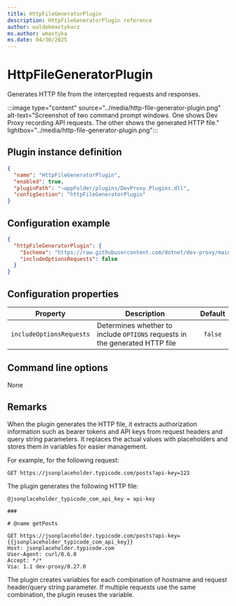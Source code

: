 ```yaml
---
title: HttpFileGeneratorPlugin
description: HttpFileGeneratorPlugin reference
author: waldekmastykarz
ms.author: wmastyka
ms.date: 04/30/2025
---
```


# HttpFileGeneratorPlugin

Generates HTTP file from the intercepted requests and responses.

:::image type="content" source="../media/http-file-generator-plugin.png" alt-text="Screenshot of two command prompt windows. One shows Dev Proxy recording API requests. The other shows the generated HTTP file." lightbox="../media/http-file-generator-plugin.png":::

## Plugin instance definition

```json
{
  "name": "HttpFileGeneratorPlugin",
  "enabled": true,
  "pluginPath": "~appFolder/plugins/DevProxy.Plugins.dll",
  "configSection": "httpFileGeneratorPlugin"
}
```

## Configuration example

```json
{
  "httpFileGeneratorPlugin": {
    "$schema": "https://raw.githubusercontent.com/dotnet/dev-proxy/main/schemas/v0.29.0/httpfilegeneratorplugin.schema.json",
    "includeOptionsRequests": false
  }
}
```

## Configuration properties

| Property | Description | Default |
| -------- | ----------- | :-----: |
| `includeOptionsRequests` | Determines whether to include `OPTIONS` requests in the generated HTTP file | `false` |

## Command line options

None

## Remarks

When the plugin generates the HTTP file, it extracts authorization information such as bearer tokens and API keys from request headers and query string parameters. It replaces the actual values with placeholders and stores them in variables for easier management.

For example, for the following request:

```text
GET https://jsonplaceholder.typicode.com/posts?api-key=123
```

The plugin generates the following HTTP file:

```http
@jsonplaceholder_typicode_com_api_key = api-key

###

# @name getPosts

GET https://jsonplaceholder.typicode.com/posts?api-key={{jsonplaceholder_typicode_com_api_key}}
Host: jsonplaceholder.typicode.com
User-Agent: curl/8.6.0
Accept: */*
Via: 1.1 dev-proxy/0.27.0
```

The plugin creates variables for each combination of hostname and request header/query string parameter. If multiple requests use the same combination, the plugin reuses the variable.
